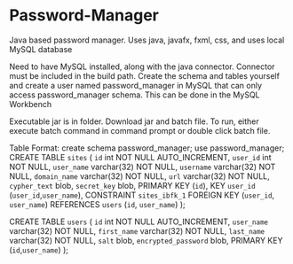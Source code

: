 # Password-Manager
Java based password manager. Uses java, javafx, fxml, css, and uses local MySQL database

Need to have MySQL installed, along with the java connector. Connector must be included in the build path.
Create the schema and tables yourself and create a user named password_manager in MySQL that can only 
access password_manager schema. This can be done in the MySQL Workbench

Executable jar is in folder. Download jar and batch file. To run, either execute batch command in command prompt or double click batch file.

Table Format:
create schema password_manager;
use password_manager;
CREATE TABLE `sites` (
  `id` int NOT NULL AUTO_INCREMENT,
  `user_id` int NOT NULL,
  `user_name` varchar(32) NOT NULL,
  `username` varchar(32) NOT NULL,
  `domain_name` varchar(32) NOT NULL,
  `url` varchar(32) NOT NULL,
  `cypher_text` blob,
  `secret_key` blob,
  PRIMARY KEY (`id`),
  KEY `user_id` (`user_id`,`user_name`),
  CONSTRAINT `sites_ibfk_1` FOREIGN KEY (`user_id`, `user_name`) REFERENCES `users` (`id`, `user_name`)
); 

CREATE TABLE `users` (
  `id` int NOT NULL AUTO_INCREMENT,
  `user_name` varchar(32) NOT NULL,
  `first_name` varchar(32) NOT NULL,
  `last_name` varchar(32) NOT NULL,
  `salt` blob,
  `encrypted_password` blob,
  PRIMARY KEY (`id`,`user_name`)
);


